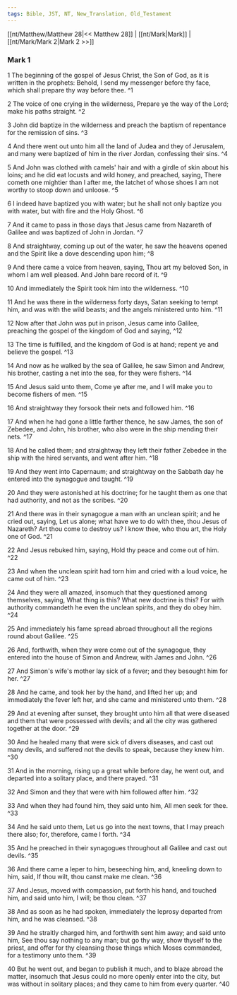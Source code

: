 ```yaml
---
tags: Bible, JST, NT, New_Translation, Old_Testament
---
```


[[nt/Matthew/Matthew 28|<< Matthew 28]] | [[nt/Mark|Mark]] | [[nt/Mark/Mark 2|Mark 2 >>]]

### Mark 1

1 The beginning of the gospel of Jesus Christ, the Son of God, as it is written in the prophets: Behold, I send my messenger before thy face, which shall prepare thy way before thee.  ^1

2 The voice of one crying in the wilderness, Prepare ye the way of the Lord; make his paths straight.  ^2

3 John did baptize in the wilderness and preach the baptism of repentance for the remission of sins.  ^3

4 And there went out unto him all the land of Judea and they of Jerusalem, and many were baptized of him in the river Jordan, confessing their sins.  ^4

5 And John was clothed with camels\' hair and with a girdle of skin about his loins; and he did eat locusts and wild honey, and preached, saying, There cometh one mightier than I after me, the latchet of whose shoes I am not worthy to stoop down and unloose.  ^5

6 I indeed have baptized you with water; but he shall not only baptize you with water, but with fire and the Holy Ghost.  ^6

7 And it came to pass in those days that Jesus came from Nazareth of Galilee and was baptized of John in Jordan.  ^7

8 And straightway, coming up out of the water, he saw the heavens opened and the Spirit like a dove descending upon him;  ^8

9 And there came a voice from heaven, saying, Thou art my beloved Son, in whom I am well pleased. And John bare record of it.  ^9

10 And immediately the Spirit took him into the wilderness.  ^10

11 And he was there in the wilderness forty days, Satan seeking to tempt him, and was with the wild beasts; and the angels ministered unto him.  ^11

12 Now after that John was put in prison, Jesus came into Galilee, preaching the gospel of the kingdom of God and saying,  ^12

13 The time is fulfilled, and the kingdom of God is at hand; repent ye and believe the gospel.  ^13

14 And now as he walked by the sea of Galilee, he saw Simon and Andrew, his brother, casting a net into the sea, for they were fishers.  ^14

15 And Jesus said unto them, Come ye after me, and I will make you to become fishers of men.  ^15

16 And straightway they forsook their nets and followed him.  ^16

17 And when he had gone a little farther thence, he saw James, the son of Zebedee, and John, his brother, who also were in the ship mending their nets.  ^17

18 And he called them; and straightway they left their father Zebedee in the ship with the hired servants, and went after him.  ^18

19 And they went into Capernaum; and straightway on the Sabbath day he entered into the synagogue and taught.  ^19

20 And they were astonished at his doctrine; for he taught them as one that had authority, and not as the scribes.  ^20

21 And there was in their synagogue a man with an unclean spirit; and he cried out, saying, Let us alone; what have we to do with thee, thou Jesus of Nazareth? Art thou come to destroy us? I know thee, who thou art, the Holy one of God.  ^21

22 And Jesus rebuked him, saying, Hold thy peace and come out of him.  ^22

23 And when the unclean spirit had torn him and cried with a loud voice, he came out of him.  ^23

24 And they were all amazed, insomuch that they questioned among themselves, saying, What thing is this? What new doctrine is this? For with authority commandeth he even the unclean spirits, and they do obey him.  ^24

25 And immediately his fame spread abroad throughout all the regions round about Galilee.  ^25

26 And, forthwith, when they were come out of the synagogue, they entered into the house of Simon and Andrew, with James and John.  ^26

27 And Simon\'s wife\'s mother lay sick of a fever; and they besought him for her.  ^27

28 And he came, and took her by the hand, and lifted her up; and immediately the fever left her, and she came and ministered unto them.  ^28

29 And at evening after sunset, they brought unto him all that were diseased and them that were possessed with devils; and all the city was gathered together at the door.  ^29

30 And he healed many that were sick of divers diseases, and cast out many devils, and suffered not the devils to speak, because they knew him.  ^30

31 And in the morning, rising up a great while before day, he went out, and departed into a solitary place, and there prayed.  ^31

32 And Simon and they that were with him followed after him.  ^32

33 And when they had found him, they said unto him, All men seek for thee.  ^33

34 And he said unto them, Let us go into the next towns, that I may preach there also; for, therefore, came I forth.  ^34

35 And he preached in their synagogues throughout all Galilee and cast out devils.  ^35

36 And there came a leper to him, beseeching him, and, kneeling down to him, said, If thou wilt, thou canst make me clean.  ^36

37 And Jesus, moved with compassion, put forth his hand, and touched him, and said unto him, I will; be thou clean.  ^37

38 And as soon as he had spoken, immediately the leprosy departed from him, and he was cleansed.  ^38

39 And he straitly charged him, and forthwith sent him away; and said unto him, See thou say nothing to any man; but go thy way, show thyself to the priest, and offer for thy cleansing those things which Moses commanded, for a testimony unto them.  ^39

40 But he went out, and began to publish it much, and to blaze abroad the matter, insomuch that Jesus could no more openly enter into the city, but was without in solitary places; and they came to him from every quarter.  ^40

 
